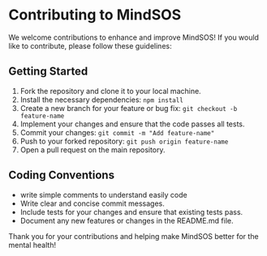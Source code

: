 # Contributing to MindSOS

We welcome contributions to enhance and improve MindSOS! If you would like to contribute, please follow these guidelines:

## Getting Started

1. Fork the repository and clone it to your local machine.
2. Install the necessary dependencies: `npm install`
3. Create a new branch for your feature or bug fix: `git checkout -b feature-name`
4. Implement your changes and ensure that the code passes all tests.
5. Commit your changes: `git commit -m "Add feature-name"`
6. Push to your forked repository: `git push origin feature-name`
7. Open a pull request on the main repository.

## Coding Conventions

- write simple comments to understand easily code
- Write clear and concise commit messages.
- Include tests for your changes and ensure that existing tests pass.
- Document any new features or changes in the README.md file.

Thank you for your contributions and helping make MindSOS better for the mental health!


